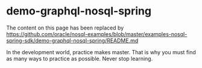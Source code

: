 # demo-graphql-nosql-spring

The content on this page has been replaced by https://github.com/oracle/nosql-examples/blob/master/examples-nosql-spring-sdk/demo-graphql-nosql-spring/README.md

In the development world, practice makes master. That is why you must find as many ways to practice as possible. Never stop learning.

